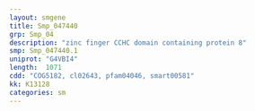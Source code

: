 ```yaml
---
layout: smgene
title: Smp_047440
grp: Smp_04
description: "zinc finger CCHC domain containing protein 8"
smp: Smp_047440.1
uniprot: "G4VBI4"
length:  1071
cdd: "COG5182, cl02643, pfam04046, smart00581"
kk: K13128
categories: sm
---
```

